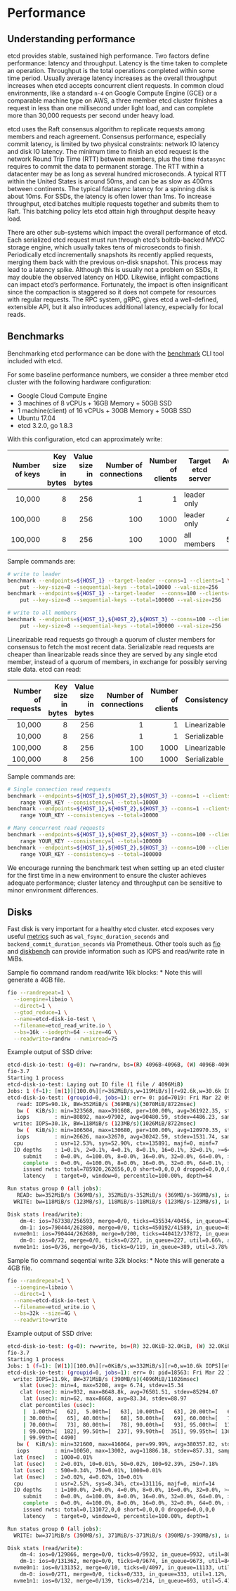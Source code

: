 # Performance

## Understanding performance

etcd provides stable, sustained high performance. Two factors define performance: latency and throughput. Latency is the time taken to complete an operation. Throughput is the total operations completed within some time period. Usually average latency increases as the overall throughput increases when etcd accepts concurrent client requests. In common cloud environments, like a standard `n-4` on Google Compute Engine (GCE) or a comparable machine type on AWS, a three member etcd cluster finishes a request in less than one millisecond under light load, and can complete more than 30,000 requests per second under heavy load.

etcd uses the Raft consensus algorithm to replicate requests among members and reach agreement. Consensus performance, especially commit latency, is limited by two physical constraints: network IO latency and disk IO latency. The minimum time to finish an etcd request is the network Round Trip Time (RTT) between members, plus the time `fdatasync` requires to commit the data to permanent storage. The RTT within a datacenter may be as long as several hundred microseconds. A typical RTT within the United States is around 50ms, and can be as slow as 400ms between continents. The typical fdatasync latency for a spinning disk is about 10ms. For SSDs, the latency is often lower than 1ms. To increase throughput, etcd batches multiple requests together and submits them to Raft. This batching policy lets etcd attain high throughput despite heavy load.

There are other sub-systems which impact the overall performance of etcd. Each serialized etcd request must run through etcd’s boltdb-backed MVCC storage engine, which usually takes tens of microseconds to finish. Periodically etcd incrementally snapshots its recently applied requests, merging them back with the previous on-disk snapshot. This process may lead to a latency spike. Although this is usually not a problem on SSDs, it may double the observed latency on HDD. Likewise, inflight compactions can impact etcd’s performance. Fortunately, the impact is often insignificant since the compaction is staggered so it does not compete for resources with regular requests. The RPC system, gRPC, gives etcd a well-defined, extensible API, but it also introduces additional latency, especially for local reads.

## Benchmarks

Benchmarking etcd performance can be done with the [benchmark](https://github.com/coreos/etcd/tree/master/tools/benchmark) CLI tool included with etcd.

For some baseline performance numbers, we consider a three member etcd cluster with the following hardware configuration:

- Google Cloud Compute Engine
- 3 machines of 8 vCPUs + 16GB Memory + 50GB SSD
- 1 machine(client) of 16 vCPUs + 30GB Memory + 50GB SSD
- Ubuntu 17.04
- etcd 3.2.0, go 1.8.3

With this configuration, etcd can approximately write:

| Number of keys | Key size in bytes | Value size in bytes | Number of connections | Number of clients | Target etcd server | Average write QPS | Average latency per request | Average server RSS |
|---------------:|------------------:|--------------------:|----------------------:|------------------:|--------------------|------------------:|----------------------------:|-------------------:|
| 10,000 | 8 | 256 | 1 | 1 | leader only | 583 | 1.6ms | 48 MB |
| 100,000 | 8 | 256 | 100 | 1000 | leader only | 44,341 | 22ms |  124MB |
| 100,000 | 8 | 256 | 100 | 1000 | all members |  50,104 | 20ms |  126MB |

Sample commands are:

```sh
# write to leader
benchmark --endpoints=${HOST_1} --target-leader --conns=1 --clients=1 \
    put --key-size=8 --sequential-keys --total=10000 --val-size=256
benchmark --endpoints=${HOST_1} --target-leader  --conns=100 --clients=1000 \
    put --key-size=8 --sequential-keys --total=100000 --val-size=256

# write to all members
benchmark --endpoints=${HOST_1},${HOST_2},${HOST_3} --conns=100 --clients=1000 \
    put --key-size=8 --sequential-keys --total=100000 --val-size=256
```

Linearizable read requests go through a quorum of cluster members for consensus to fetch the most recent data. Serializable read requests are cheaper than linearizable reads since they are served by any single etcd member, instead of a quorum of members, in exchange for possibly serving stale data. etcd can read: 

| Number of requests | Key size in bytes | Value size in bytes | Number of connections | Number of clients | Consistency | Average read QPS | Average latency per request |
|-------------------:|------------------:|--------------------:|----------------------:|------------------:|-------------|-----------------:|----------------------------:|
| 10,000 | 8 | 256 | 1 | 1 | Linearizable | 1,353 | 0.7ms |
| 10,000 | 8 | 256 | 1 | 1 | Serializable | 2,909 | 0.3ms |
| 100,000 | 8 | 256 | 100 | 1000 | Linearizable | 141,578 | 5.5ms |
| 100,000 | 8 | 256 | 100 | 1000 | Serializable | 185,758 | 2.2ms |

Sample commands are:

```sh
# Single connection read requests
benchmark --endpoints=${HOST_1},${HOST_2},${HOST_3} --conns=1 --clients=1 \
    range YOUR_KEY --consistency=l --total=10000
benchmark --endpoints=${HOST_1},${HOST_2},${HOST_3} --conns=1 --clients=1 \
    range YOUR_KEY --consistency=s --total=10000

# Many concurrent read requests
benchmark --endpoints=${HOST_1},${HOST_2},${HOST_3} --conns=100 --clients=1000 \
    range YOUR_KEY --consistency=l --total=100000
benchmark --endpoints=${HOST_1},${HOST_2},${HOST_3} --conns=100 --clients=1000 \
    range YOUR_KEY --consistency=s --total=100000
```

We encourage running the benchmark test when setting up an etcd cluster for the first time in a new environment to ensure the cluster achieves adequate performance; cluster latency and throughput can be sensitive to minor environment differences.

## Disks

Fast disk is very important for a healthy etcd cluster. etcd exposes very useful [metrics][metrics] such as `wal_fsync_duration_seconds` and `backend_commit_duration_seconds` via Prometheus. Other tools such as [fio][fio] and [diskbench][diskbench] can provide information such as IOPS and read/write rate in MiBs.

Sample fio command random read/write 16k blocks: * Note this will generate a 4GB file.

```sh
fio --randrepeat=1 \
  --ioengine=libaio \
  --direct=1 \
  --gtod_reduce=1 \
  --name=etcd-disk-io-test \
  --filename=etcd_read_write.io \
  --bs=16k --iodepth=64 --size=4G \
  --readwrite=randrw --rwmixread=75
```

Example output of SSD drive:

```sh
etcd-disk-io-test: (g=0): rw=randrw, bs=(R) 4096B-4096B, (W) 4096B-4096B, (T) 4096B-4096B, ioengine=libaio, iodepth=64
fio-3.7
Starting 1 process
etcd-disk-io-test: Laying out IO file (1 file / 4096MiB)
Jobs: 1 (f=1): [m(1)][100.0%][r=362MiB/s,w=119MiB/s][r=92.6k,w=30.6k IOPS][eta 00m:00s]
etcd-disk-io-test: (groupid=0, jobs=1): err= 0: pid=7019: Fri Mar 22 09:57:17 2019
   read: IOPS=90.1k, BW=352MiB/s (369MB/s)(3070MiB/8722msec)
   bw (  KiB/s): min=323568, max=391608, per=100.00%, avg=361922.35, stdev=17944.92, samples=17
   iops        : min=80892, max=97902, avg=90480.59, stdev=4486.23, samples=17
  write: IOPS=30.1k, BW=118MiB/s (123MB/s)(1026MiB/8722msec)
   bw (  KiB/s): min=106504, max=130680, per=100.00%, avg=120970.35, stdev=6126.94, samples=17
   iops        : min=26626, max=32670, avg=30242.59, stdev=1531.74, samples=17
  cpu          : usr=12.53%, sys=52.90%, ctx=135891, majf=0, minf=7
  IO depths    : 1=0.1%, 2=0.1%, 4=0.1%, 8=0.1%, 16=0.1%, 32=0.1%, >=64=100.0%
     submit    : 0=0.0%, 4=100.0%, 8=0.0%, 16=0.0%, 32=0.0%, 64=0.0%, >=64=0.0%
     complete  : 0=0.0%, 4=100.0%, 8=0.0%, 16=0.0%, 32=0.0%, 64=0.1%, >=64=0.0%
     issued rwts: total=785920,262656,0,0 short=0,0,0,0 dropped=0,0,0,0
     latency   : target=0, window=0, percentile=100.00%, depth=64

Run status group 0 (all jobs):
   READ: bw=352MiB/s (369MB/s), 352MiB/s-352MiB/s (369MB/s-369MB/s), io=3070MiB (3219MB), run=8722-8722msec
  WRITE: bw=118MiB/s (123MB/s), 118MiB/s-118MiB/s (123MB/s-123MB/s), io=1026MiB (1076MB), run=8722-8722msec

Disk stats (read/write):
    dm-4: ios=767338/256593, merge=0/0, ticks=435534/40456, in_queue=476977, util=98.96%, aggrios=395222/131476, aggrmerge=0/0, aggrticks=225096/20908, aggrin_queue=246457, aggrutil=98.64%
    dm-1: ios=790444/262880, merge=0/0, ticks=450192/41589, in_queue=492687, util=98.64%, aggrios=790444/262680, aggrmerge=0/200, aggrticks=440412/37872, aggrin_queue=482628, aggrutil=100.00%
  nvme0n1: ios=790444/262680, merge=0/200, ticks=440412/37872, in_queue=482628, util=100.00%
    dm-0: ios=0/72, merge=0/0, ticks=0/227, in_queue=227, util=0.66%, aggrios=0/36, aggrmerge=0/36, aggrticks=0/119, aggrin_queue=389, aggrutil=3.78%
  nvme1n1: ios=0/36, merge=0/36, ticks=0/119, in_queue=389, util=3.78%
```

Sample fio command seqential write 32k blocks: * Note this will generate a 4GB file.

```sh
fio --randrepeat=1 \
  --ioengine=libaio \
  --direct=1 \
  --name=etcd-disk-io-test \
  --filename=etcd_write.io \
  --bs=32k --size=4G \
  --readwrite=write
```

Example output of SSD drive:

```sh
etcd-disk-io-test: (g=0): rw=write, bs=(R) 32.0KiB-32.0KiB, (W) 32.0KiB-32.0KiB, (T) 32.0KiB-32.0KiB, ioengine=libaio, iodepth=1
fio-3.7
Starting 1 process
Jobs: 1 (f=1): [W(1)][100.0%][r=0KiB/s,w=332MiB/s][r=0,w=10.6k IOPS][eta 00m:00s]
etcd-disk-io-test: (groupid=0, jobs=1): err= 0: pid=18563: Fri Mar 22 15:05:38 2019
  write: IOPS=11.9k, BW=371MiB/s (390MB/s)(4096MiB/11026msec)
    slat (usec): min=4, max=5208, avg= 6.74, stdev=15.34
    clat (nsec): min=932, max=8648.8k, avg=76501.51, stdev=85294.07
     lat (usec): min=62, max=8668, avg=83.34, stdev=88.97
    clat percentiles (usec):
     |  1.00th=[   62],  5.00th=[   63], 10.00th=[   63], 20.00th=[   64],
     | 30.00th=[   65], 40.00th=[   68], 50.00th=[   69], 60.00th=[   71],
     | 70.00th=[   73], 80.00th=[   78], 90.00th=[   93], 95.00th=[  112],
     | 99.00th=[  182], 99.50th=[  237], 99.90th=[  351], 99.95th=[ 1369],
     | 99.99th=[ 4490]
   bw (  KiB/s): min=321600, max=416064, per=99.99%, avg=380357.82, stdev=27434.07, samples=22
   iops        : min=10050, max=13002, avg=11886.18, stdev=857.31, samples=22
  lat (nsec)   : 1000=0.01%
  lat (usec)   : 2=0.01%, 10=0.01%, 50=0.02%, 100=92.39%, 250=7.18%
  lat (usec)   : 500=0.34%, 750=0.01%, 1000=0.01%
  lat (msec)   : 2=0.02%, 4=0.02%, 10=0.01%
  cpu          : usr=2.52%, sys=8.34%, ctx=131116, majf=0, minf=14
  IO depths    : 1=100.0%, 2=0.0%, 4=0.0%, 8=0.0%, 16=0.0%, 32=0.0%, >=64=0.0%
     submit    : 0=0.0%, 4=100.0%, 8=0.0%, 16=0.0%, 32=0.0%, 64=0.0%, >=64=0.0%
     complete  : 0=0.0%, 4=100.0%, 8=0.0%, 16=0.0%, 32=0.0%, 64=0.0%, >=64=0.0%
     issued rwts: total=0,131072,0,0 short=0,0,0,0 dropped=0,0,0,0
     latency   : target=0, window=0, percentile=100.00%, depth=1

Run status group 0 (all jobs):
  WRITE: bw=371MiB/s (390MB/s), 371MiB/s-371MiB/s (390MB/s-390MB/s), io=4096MiB (4295MB), run=11026-11026msec

Disk stats (read/write):
    dm-4: ios=0/129866, merge=0/0, ticks=0/9932, in_queue=9932, util=86.31%, aggrios=0/65816, aggrmerge=0/0, aggrticks=0/5003, aggrin_queue=5003, aggrutil=84.65%
    dm-1: ios=0/131362, merge=0/0, ticks=0/9674, in_queue=9673, util=84.65%, aggrios=0/131352, aggrmerge=0/10, aggrticks=0/4097, aggrin_queue=11133, aggrutil=99.66%
  nvme0n1: ios=0/131352, merge=0/10, ticks=0/4097, in_queue=11133, util=99.66%
    dm-0: ios=0/271, merge=0/0, ticks=0/333, in_queue=333, util=1.12%, aggrios=0/132, aggrmerge=0/139, aggrticks=0/214, aggrin_queue=693, aggrutil=5.41%
  nvme1n1: ios=0/132, merge=0/139, ticks=0/214, in_queue=693, util=5.41%
```

[metrics]: ../metrics.md
[diskbench]: https://github.com/ongardie/diskbenchmark
[fio]: https://github.com/axboe/fio
